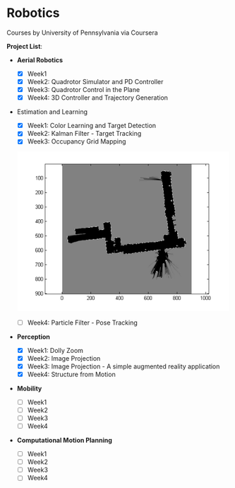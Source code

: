 # Robotics
Courses by University of Pennsylvania via Coursera

**Project List**: 
- **Aerial Robotics**
  - [x] Week1   
  - [x] Week2: Quadrotor Simulator and PD Controller
  - [x] Week3: Quadrotor Control in the Plane 
  - [x] Week4: 3D Controller and Trajectory Generation
- Estimation and Learning
  - [x] Week1: Color Learning and Target Detection   
  - [x] Week2: Kalman Filter - Target Tracking
  - [x] Week3: Occupancy Grid Mapping

  ![myMap](/Robotics-Estimation_and_Learning/Week_3/AssignmentWEEK3/myMap.png)

  - [ ] Week4: Particle Filter - Pose Tracking
- **Perception**
  - [x] Week1: Dolly Zoom   
  - [x] Week2: Image Projection
  - [x] Week3: Image Projection - A simple augmented reality application
  - [x] Week4: Structure from Motion
- **Mobility**
  - [ ] Week1   
  - [ ] Week2
  - [ ] Week3 
  - [ ] Week4
- **Computational Motion Planning**
  - [ ] Week1   
  - [ ] Week2
  - [ ] Week3 
  - [ ] Week4

